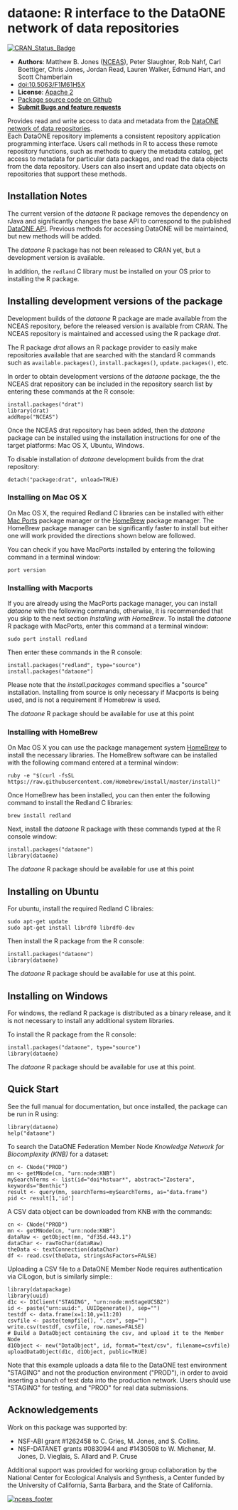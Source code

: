 #
# dataone: R interface to the DataONE network of data repositories
[![CRAN_Status_Badge](http://www.r-pkg.org/badges/version/dataone)](http://cran.r-project.org/package=dataone)

- **Authors**: Matthew B. Jones ([NCEAS](http://www.nceas.ucsb.edu)), Peter Slaughter, Rob Nahf, Carl Boettiger, Chris Jones, Jordan Read, Lauren Walker, Edmund Hart, and Scott Chamberlain
- [doi:10.5063/F1M61H5X](http://doi.org/10.5063/F1M61H5X)
- **License**: [Apache 2](http://opensource.org/licenses/Apache-2.0)
- [Package source code on Github](https://github.com/DataONEorg/rdataone)
- [**Submit Bugs and feature requests**](https://github.com/DataONEorg/rdataone/issues)

Provides read and write access to data and metadata from the [DataONE network 
    of data repositories](https://www.dataone.org/current-member-nodes).  
    Each DataONE repository implements a consistent repository application 
    programming interface. Users call methods in R to access these remote 
    repository functions, such as methods to query the metadata catalog, get 
    access to metadata for particular data packages, and read the data objects 
    from the data repository. Users can also insert and update data objects on 
    repositories that support these methods.

## Installation Notes 

The current version of the *dataone* R package removes the dependency on rJava and significantly changes the base 
API to correspond to the published  [DataONE API](https://purl.dataone.org/architecture/apis/index.html).  Previous methods for accessing DataONE will be maintained, but new methods will be added.

The *dataone* R package has not been released to CRAN yet, but a development version is available.

In addition, the `redland` C library must be installed on your OS prior to installing the R package. 

## Installing development versions of the package
Development builds of the *dataone* R package are made available from the NCEAS repository, 
before the released version is available from CRAN. The NCEAS repository is maintained and accessed using the 
R package *drat*.

The R package *drat* allows an R package provider to easily make repositories available that are searched with the standard R 
commands such as `available.packages()`, `install.packages()`, `update.packages()`, etc.

In order to obtain development versions of the *dataone* package, the the NCEAS drat repository can be included 
in the repository search list by entering these commands at the R console:

```
install.packages("drat")
library(drat)
addRepo("NCEAS")
```

Once the NCEAS drat repository has been added, then the *dataone* package can be installed using the installation
instructions for one of the target platforms: Mac OS X, Ubuntu, Windows.

To disable installation of *dataone* development builds from the drat repository:
```
detach("package:drat", unload=TRUE)
```

### Installing on Mac OS X

On Mac OS X, the required Redland C libraries can be installed with either [Mac Ports](https://www.macports.org) package manager
or the [HomeBrew](http://brew.sh) package manager. The HomeBrew package manager can be significantly faster to install
but either one will work provided the directions shown below are followed.

You can check if you have MacPorts installed by entering the following command in a terminal window:

```
port version
```

### Installing with Macports
If you are already using the MacPorts package manager, you can install *dataone* with the following commands, 
otherwise, it is recommended that you skip to the next section *Installing with HomeBrew*. To install
the *dataone* R package with MacPorts, enter this command at a terminal window:

```
sudo port install redland
```

Then enter these commands in the R console:

```
install.packages("redland", type="source")
install.packages("dataone")
```

Please note that the *install.packages* command specifies a "source" installation. Installing from
source is only necessary if Macports is being used, and is not a requirement if Homebrew is used.

The *dataone* R package should be available for use at this point

### Installing with HomeBrew
On Mac OS X you can use the package management system [HomeBrew](http://brew.sh) to install the 
necessary libraries. The HomeBrew software can be installed with the following command entered at a terminal window:

```
ruby -e "$(curl -fsSL https://raw.githubusercontent.com/Homebrew/install/master/install)"
```

Once HomeBrew has been installed, you can then enter the following command to install the Redland C libraries:

```
brew install redland
```

Next, install the *dataone* R package with these commands typed at the R console window:

```
install.packages("dataone")
library(dataone)
```
  
The *dataone* R package should be available for use at this point

## Installing on Ubuntu

For ubuntu, install the required Redland C libraies:

```
sudo apt-get update
sudo apt-get install librdf0 librdf0-dev
```

Then install the R package from the R console:

```
install.packages("dataone")
library(dataone)
```
  
The *dataone* R package should be available for use at this point.

## Installing on Windows

For windows, the redland R package is distributed as a binary release, and it is not necessary to install any 
additional system libraries.

To install the R package from the R console:

```
install.packages("dataone", type="source")
library(dataone)
```

The *dataone* R package should be available for use at this point.

## Quick Start

See the full manual for documentation, but once installed, the package can be run in R using:
```
library(dataone)
help("dataone")
```

To search the DataONE Federation Member Node *Knowledge Network for Biocomplexity (KNB)* for a dataset:

```
cn <- CNode("PROD")
mn <- getMNode(cn, "urn:node:KNB")
mySearchTerms <- list(id="doi*hstuar*", abstract="Zostera", keywords="Benthic")
result <- query(mn, searchTerms=mySearchTerms, as="data.frame")
pid <- result[1,'id']
```

A CSV data object can be downloaded from KNB with the commands:

```
cn <- CNode("PROD")
mn <- getMNode(cn, "urn:node:KNB")
dataRaw <- getObject(mn, "df35d.443.1")
dataChar <- rawToChar(dataRaw)
theData <- textConnection(dataChar)
df <- read.csv(theData, stringsAsFactors=FALSE)
```

Uploading a CSV file to a DataONE Member Node requires authentication via CILogon, but is similarly simple::

```
library(datapackage)
library(uuid)
d1c <- D1Client("STAGING", "urn:node:mnStageUCSB2")
id <- paste("urn:uuid:", UUIDgenerate(), sep="")
testdf <- data.frame(x=1:10,y=11:20)
csvfile <- paste(tempfile(), ".csv", sep="")
write.csv(testdf, csvfile, row.names=FALSE)
# Build a DataObject containing the csv, and upload it to the Member Node
d1Object <- new("DataObject", id, format="text/csv", filename=csvfile)
uploadDataObject(d1c, d1Object, public=TRUE)
```

Note that this example uploads a data file to the DataONE test environment "STAGING" and not the production environment ("PROD"), in order to avoid inserting a bunch of test data into the production
network. Users should use "STAGING" for testing, and "PROD" for real data submissions.

## Acknowledgements
Work on this package was supported by:

- NSF-ABI grant #1262458 to C. Gries, M. Jones, and S. Collins.
- NSF-DATANET grants #0830944 and #1430508 to W. Michener, M. Jones, D. Vieglais, S. Allard and P. Cruse

Additional support was provided for working group collaboration by the National Center for Ecological Analysis and Synthesis, a Center funded by the University of California, Santa Barbara, and the State of California.

[![nceas_footer](https://www.nceas.ucsb.edu/files/newLogo_0.png)](http://www.nceas.ucsb.edu)